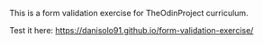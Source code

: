 This is a form validation exercise for TheOdinProject curriculum.

Test it here: https://danisolo91.github.io/form-validation-exercise/